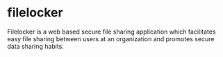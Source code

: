 # filelocker
Filelocker is a web based secure file sharing application which facilitates easy file sharing between users at an organization and promotes secure data sharing habits.

